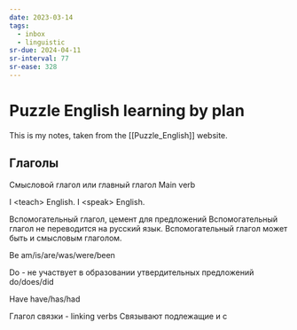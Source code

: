 ```yaml
---
date: 2023-03-14
tags:
  - inbox
  - linguistic
sr-due: 2024-04-11
sr-interval: 77
sr-ease: 328
---
```


# Puzzle English learning by plan

This is my notes, taken from the [[Puzzle_English]] website.

## Глаголы

Смысловой глагол или главный глагол Main verb

I &lt;teach&gt; English. I &lt;speak&gt; English.

Вспомогательный глагол, цемент для предложений Вспомогательный глагол не
переводится на русский язык. Вспомогательный глагол может быть и смысловым
глаголом.

Be am/is/are/was/were/been

Do - не участвует в образовании утвердительных предложений do/does/did

Have have/has/had

Глагол связки - linking verbs Связывают подлежащие и с
